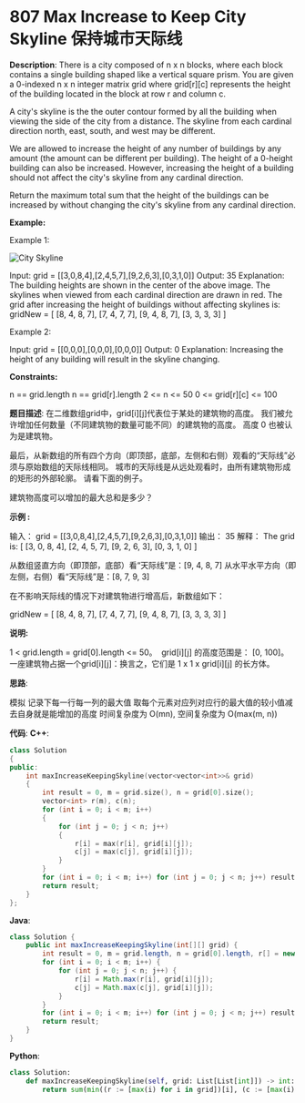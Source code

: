 # 807 Max Increase to Keep City Skyline 保持城市天际线

__Description__:
There is a city composed of n x n blocks, where each block contains a single building shaped like a vertical square prism. You are given a 0-indexed n x n integer matrix grid where grid[r][c] represents the height of the building located in the block at row r and column c.

A city's skyline is the the outer contour formed by all the building when viewing the side of the city from a distance. The skyline from each cardinal direction north, east, south, and west may be different.

We are allowed to increase the height of any number of buildings by any amount (the amount can be different per building). The height of a 0-height building can also be increased. However, increasing the height of a building should not affect the city's skyline from any cardinal direction.

Return the maximum total sum that the height of the buildings can be increased by without changing the city's skyline from any cardinal direction.

__Example:__

Example 1:

![City Skyline](https://assets.leetcode.com/uploads/2021/06/21/807-ex1.png)

Input: grid = [[3,0,8,4],[2,4,5,7],[9,2,6,3],[0,3,1,0]]
Output: 35
Explanation: The building heights are shown in the center of the above image.
The skylines when viewed from each cardinal direction are drawn in red.
The grid after increasing the height of buildings without affecting skylines is:
gridNew = [ [8, 4, 8, 7],
            [7, 4, 7, 7],
            [9, 4, 8, 7],
            [3, 3, 3, 3] ]

Example 2:

Input: grid = [[0,0,0],[0,0,0],[0,0,0]]
Output: 0
Explanation: Increasing the height of any building will result in the skyline changing.

__Constraints:__

n == grid.length
n == grid[r].length
2 <= n <= 50
0 <= grid[r][c] <= 100

__题目描述__:
在二维数组grid中，grid[i][j]代表位于某处的建筑物的高度。 我们被允许增加任何数量（不同建筑物的数量可能不同）的建筑物的高度。 高度 0 也被认为是建筑物。

最后，从新数组的所有四个方向（即顶部，底部，左侧和右侧）观看的“天际线”必须与原始数组的天际线相同。 城市的天际线是从远处观看时，由所有建筑物形成的矩形的外部轮廓。 请看下面的例子。

建筑物高度可以增加的最大总和是多少？

__示例 :__

输入： grid = [[3,0,8,4],[2,4,5,7],[9,2,6,3],[0,3,1,0]]
输出： 35
解释：
The grid is:
[ [3, 0, 8, 4],
  [2, 4, 5, 7],
  [9, 2, 6, 3],
  [0, 3, 1, 0] ]

从数组竖直方向（即顶部，底部）看“天际线”是：[9, 4, 8, 7]
从水平水平方向（即左侧，右侧）看“天际线”是：[8, 7, 9, 3]

在不影响天际线的情况下对建筑物进行增高后，新数组如下：

gridNew = [ [8, 4, 8, 7],
            [7, 4, 7, 7],
            [9, 4, 8, 7],
            [3, 3, 3, 3] ]

__说明:__

1 < grid.length = grid[0].length <= 50。
 grid[i][j] 的高度范围是： [0, 100]。
一座建筑物占据一个grid[i][j]：换言之，它们是 1 x 1 x grid[i][j] 的长方体。

__思路__:

模拟
记录下每一行每一列的最大值
取每个元素对应列对应行的最大值的较小值减去自身就是能增加的高度
时间复杂度为 O(mn), 空间复杂度为 O(max(m, n))

__代码__:
__C++__:

```C++
class Solution 
{
public:
    int maxIncreaseKeepingSkyline(vector<vector<int>>& grid) 
    {
        int result = 0, m = grid.size(), n = grid[0].size();
        vector<int> r(m), c(n);
        for (int i = 0; i < m; i++) 
        {
            for (int j = 0; j < n; j++) 
            {
                r[i] = max(r[i], grid[i][j]);
                c[j] = max(c[j], grid[i][j]);
            }
        } 
        for (int i = 0; i < m; i++) for (int j = 0; j < n; j++) result += min(r[i], c[j]) - grid[i][j];
        return result;
    }
};
```

__Java__:

```Java
class Solution {
    public int maxIncreaseKeepingSkyline(int[][] grid) {
        int result = 0, m = grid.length, n = grid[0].length, r[] = new int[m], c[] = new int[n];
        for (int i = 0; i < m; i++) {
            for (int j = 0; j < n; j++) {
                r[i] = Math.max(r[i], grid[i][j]);
                c[j] = Math.max(c[j], grid[i][j]);
            }
        } 
        for (int i = 0; i < m; i++) for (int j = 0; j < n; j++) result += Math.min(r[i], c[j]) - grid[i][j];
        return result;
    }
}
```

__Python__:

```Python
class Solution:
    def maxIncreaseKeepingSkyline(self, grid: List[List[int]]) -> int:
        return sum(min((r := [max(i) for i in grid])[i], (c := [max(i) for i in zip(*grid)])[j]) - grid[i][j] for i in range(len(grid)) for j in range(len(grid)))
```
